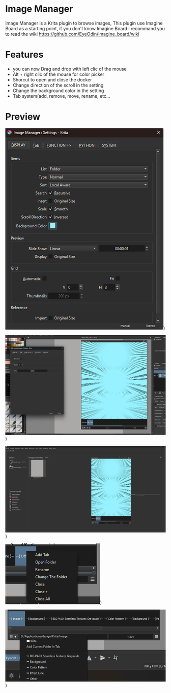 # Image Manager

Image Manager is a Krita plugin to browse images, 
This plugin use Imagine Board as a starting point, if you don't know Imagine Board i recommand you to
read the wiki https://github.com/EyeOdin/imagine_board/wiki

# Features

- you can now Drag and drop with left clic of the mouse
- Alt + right clic of the mouse for color picker
- Shorcut to open and close the docker
- Change direction of the scroll in the setting
- Change the background color in the setting
- Tab system(add, remove, move, rename, etc...

# Preview

![Picture](https://github.com/KBSBAUDRICE/image_manager/blob/main/Images/6.png))

![Picture](https://github.com/KBSBAUDRICE/image_manager/blob/main/Images/4.png))

![Picture](https://github.com/KBSBAUDRICE/image_manager/blob/main/Images/5.png))

![Picture](https://github.com/KBSBAUDRICE/image_manager/blob/main/Images/3.png))

![Picture](https://github.com/KBSBAUDRICE/image_manager/blob/main/Images/2.png))
